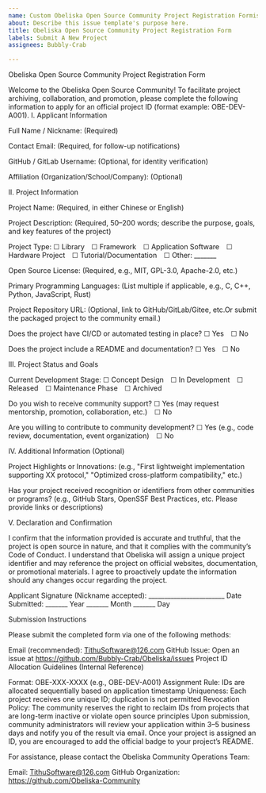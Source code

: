 ```yaml
---
name: Custom Obeliska Open Source Community Project Registration Formissue template
about: Describe this issue template's purpose here.
title: Obeliska Open Source Community Project Registration Form
labels: Submit A New Project
assignees: Bubbly-Crab

---
```


Obeliska Open Source Community Project Registration Form

Welcome to the Obeliska Open Source Community!
To facilitate project archiving, collaboration, and promotion, please complete the following information to apply for an official project ID (format example: OBE-DEV-A001).
I. Applicant Information

Full Name / Nickname:
(Required)

Contact Email:
(Required, for follow-up notifications)

GitHub / GitLab Username:
(Optional, for identity verification)

Affiliation (Organization/School/Company):
(Optional)

II. Project Information

Project Name:
(Required, in either Chinese or English)

Project Description:
(Required, 50–200 words; describe the purpose, goals, and key features of the project)

Project Type:
☐ Library ☐ Framework ☐ Application Software ☐ Hardware Project ☐ Tutorial/Documentation ☐ Other: _______

Open Source License:
(Required, e.g., MIT, GPL-3.0, Apache-2.0, etc.)

Primary Programming Languages:
(List multiple if applicable, e.g., C, C++, Python, JavaScript, Rust)

Project Repository URL:
(Optional, link to GitHub/GitLab/Gitee, etc.Or submit the packaged project to the community email.)

Does the project have CI/CD or automated testing in place?
☐ Yes ☐ No

Does the project include a README and documentation?
☐ Yes ☐ No

III. Project Status and Goals

Current Development Stage:
☐ Concept Design ☐ In Development ☐ Released ☐ Maintenance Phase ☐ Archived

Do you wish to receive community support?
☐ Yes (may request mentorship, promotion, collaboration, etc.) ☐ No

Are you willing to contribute to community development?
☐ Yes (e.g., code review, documentation, event organization) ☐ No

IV. Additional Information (Optional)

Project Highlights or Innovations:
(e.g., "First lightweight implementation supporting XX protocol," "Optimized cross-platform compatibility," etc.)

Has your project received recognition or identifiers from other communities or programs?
(e.g., GitHub Stars, OpenSSF Best Practices, etc. Please provide links or descriptions)

V. Declaration and Confirmation

I confirm that the information provided is accurate and truthful, that the project is open source in nature, and that it complies with the community’s Code of Conduct.
I understand that Obeliska will assign a unique project identifier and may reference the project on official websites, documentation, or promotional materials.
I agree to proactively update the information should any changes occur regarding the project.

Applicant Signature (Nickname accepted): ________________________
Date Submitted: _______ Year _______ Month _______ Day

Submission Instructions

Please submit the completed form via one of the following methods:

Email (recommended): TithuSoftware@126.com
GitHub Issue: Open an issue at https://github.com/Bubbly-Crab/Obeliska/issues
Project ID Allocation Guidelines (Internal Reference)

Format: OBE-XXX-XXXX (e.g., OBE-DEV-A001)
Assignment Rule: IDs are allocated sequentially based on application timestamp
Uniqueness: Each project receives one unique ID; duplication is not permitted
Revocation Policy: The community reserves the right to reclaim IDs from projects that are long-term inactive or violate open source principles
Upon submission, community administrators will review your application within 3–5 business days and notify you of the result via email.
Once your project is assigned an ID, you are encouraged to add the official badge to your project’s README.

For assistance, please contact the Obeliska Community Operations Team:

Email: TithuSoftware@126.com
GitHub Organization: https://github.com/Obeliska-Community
